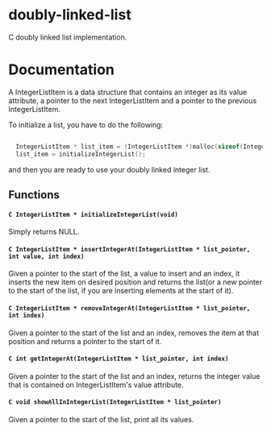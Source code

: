 # doubly-linked-list
C doubly linked list implementation.

# Documentation

  A IntegerListItem is a data structure that contains an integer as its value attribute, a pointer to the next IntegerListItem and a pointer to the previous IntegerListItem.
  
  To initialize a list, you have to do the following:

```C

  IntegerListItem * list_item = (IntegerListItem *)malloc(sizeof(IntegerListItem));
  list_item = initializeIntegerList();

````

and then you are ready to use your doubly linked integer list.

## Functions

#### ```C IntegerListItem * initializeIntegerList(void)```
Simply returns NULL.

#### ```C IntegerListItem * insertIntegerAt(IntegerListItem * list_pointer, int value, int index)```
Given a pointer to the start of the list, a value to insert and an index, it inserts the new item on desired position and returns the list(or a new pointer to the start of the list, if you are inserting elements at the start of it).

#### ```C IntegerListItem * removeIntegerAt(IntegerListItem * list_pointer, int index)```
Given a pointer to the start of the list and an index, removes the item at that position and returns a pointer to the start of it.

#### ```C int getIntegerAt(IntegerListItem * list_pointer, int index)```
Given a pointer to the start of the list and an index, returns the integer value that is contained on IntegerListItem's value attribute.

#### ```C void showAllInIntegerList(IntegerListItem * list_pointer)```
Given a pointer to the start of the list, print all its values.
